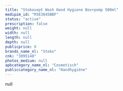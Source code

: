 ```yaml
---
title: "Stokosept Wash Hand Hygiene Box+pomp 500ml"
medipim_id: "M3E3845BBF"
status: "active"
prescription: false
weight: null
width: null
length: null
depth: null
publicprice: 0
brands_name_nl: "Stoko"
cnk: "3095148"
photos_medium: null
apbcategory_name_nl: "Cosmetisch"
publiccategory_name_nl: "Handhygiëne"
---
```

null
